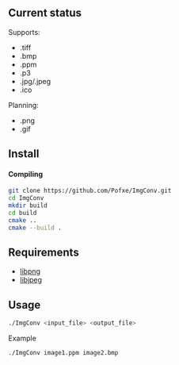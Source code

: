 ## Current status ##

Supports:
- .tiff
- .bmp
- .ppm
- .p3
- .jpg/.jpeg
- .ico
  
Planning:
- .png
- .gif

## Install ##


#### Compiling

```bash
git clone https://github.com/Pofxe/ImgConv.git
cd ImgConv
mkdir build
cd build
cmake ..
cmake --build .
```

## Requirements ##

- [libpng](https://github.com/pnggroup/libpng.git)
- [libjpeg](https://github.com/winlibs/libjpeg.git)

## Usage ##

```bash
./ImgConv <input_file> <output_file>
```
Example
```bash
./ImgConv image1.ppm image2.bmp
```
